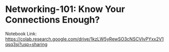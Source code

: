 # Networking-101: Know Your Connections Enough?

Notebook Link: https://colab.research.google.com/drive/1kzLW5yRewSO3cNSCVIvPYxx2V1qsq3sj?usp=sharing 
